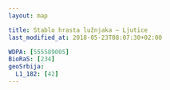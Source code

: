 ```yaml
---
layout: map

title: Stablo hrasta lužnjaka – Ljutice
last_modified_at: 2018-05-23T08:07:30+02:00

WDPA: [555589005]
BioRaS: [234]
geoSrbija:
  L1_182: [42]
---
```

